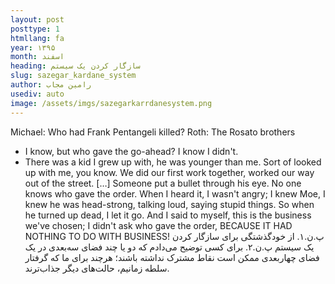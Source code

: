 ```yaml
---
layout: post
posttype: 1
htmllang: fa
year: ۱۳۹۵
month: اسفند
heading: سازگار کردن یک سیستم
slug: sazegar_kardane_system
author: رامین مجاب
usediv: auto
image: /assets/imgs/sazegarkarrdanesystem.png
---
```


Michael: Who had Frank Pentangeli killed?
Roth: The Rosato brothers
- I know, but who gave the go-ahead? I know I didn't.
- There was a kid I grew up with, he was younger than me. Sort of looked up with me, you know. We did our first work together, worked our way out of the street. […] Someone put a bullet through his eye. No one knows who gave the order. When I heard it, I wasn't angry; I knew Moe, I knew he was head-strong, talking loud, saying stupid things. So when he turned up dead, I let it go. And I said to myself, this is the business we've chosen; I didn't ask who gave the order, BECAUSE IT HAD NOTHING TO DO WITH BUSINESS! 
پ.ن.۱. از خودگذشتگی برای سازگار کردن یک سیستم 
پ.ن.۲. برای کسی توضیح می‌دادم که دو یا چند فضای سه‌بعدی در یک فضای چهاربعدی ممکن است نقاط مشترک نداشته باشند؛ هرچند برای ما که گرفتار سلطه زمانیم، حالت‌های دیگر جذاب‌ترند.
